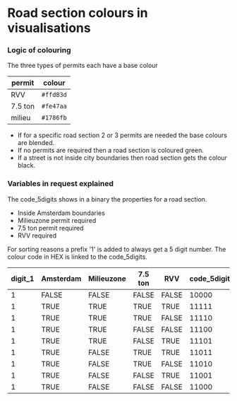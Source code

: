 # Road section colours in visualisations

### Logic of colouring
The three types of permits each have a base colour

| permit	| colour    |
|-----------|---------  | 
| RVV		| `#ffd83d` |
| 7.5 ton	| `#fe47aa` |
| milieu    | `#1786fb` |

- If for a specific road section 2 or 3 permits are needed the base colours are blended.
- If no permits are required then a road section is coloured green. 
- If a street is not inside city boundaries then road section gets the colour black.

### Variables in request explained

The code_5digits shows in a binary the properties for a road section.
- Inside Amsterdam boundaries
- Milieuzone permit required
- 7.5 ton permit required
- RVV required

For sorting reasons a prefix '1' is added to always get a 5 digit number.
The colour code in HEX is linked to the code_5digits.

| digit_1 | Amsterdam | Milieuzone | 7.5 ton | RVV   | code_5digits | colour code |
| ---     | ---       | ---        | ---     | ---   | ---          | ---         |
| 1	      | FALSE	  | FALSE	   | FALSE	 | FALSE | 10000	    | `#ffffff`   |
| 1       | TRUE      | TRUE       | TRUE    | TRUE  | 11111        | `#032369`   |
| 1	      | TRUE	  | TRUE	   | TRUE	 | FALSE | 11110	    | `#8585ff`   |
| 1	      | TRUE      | TRUE	   | FALSE	 | FALSE | 11100	    | `#1786fb`	  |
| 1	      | TRUE	  | TRUE	   | FALSE	 | TRUE	 | 11101	    | `#27e0c0`	  |
| 1	      | TRUE	  | FALSE	   | TRUE	 | TRUE	 | 11011	    | `#ff9701`	  |
| 1	      | TRUE	  | FALSE	   | TRUE	 | FALSE | 11010	    | `#fe47aa`	  |
| 1	      | TRUE	  | FALSE	   | FALSE	 | TRUE	 | 11001	    | `#ffd83d`	  |
| 1	      | TRUE	  | FALSE	   | FALSE	 | FALSE | 11000	    | `#00b100`   |
